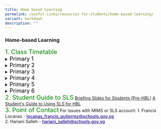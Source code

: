 ```yaml
---
title: Home based Learning
permalink: /useful-links/resources-for-students/home-based-learning/
variant: markdown
description: ""
---
```

<h3>Home-based Learning</h3>
<p style="font-size:20px; color:green; display:inline">1. Class Timetable</p>
<details>
<summary><p style="font-size:18px; color:black; display:inline">Primary 1</p>
</summary><div data-type="detailsContent" class="isomer-details-content">
<a href="/files/HBL/Timetable/1A_HBL_Timetable_2025.pdf" target="_blank">1 Agility</a><br>
<a href="/files/HBL/Timetable/1N_HBL_Timetable_2025.pdf" target="_blank">1 iNtegrity</a><br>
<a href="/files/HBL/Timetable/1C_HBL_Timetable_2025.pdf" target="_blank">1 Care</a><br>
<a href="/files/HBL/Timetable/1H_HBL_Timetable_2025.pdf" target="_blank">1 Humility</a><br>
<a href="/files/HBL/Timetable/1O_HBL_Timetable_2025.pdf" target="_blank">1 Optimism</a><br>
<a href="/files/HBL/Timetable/1R_HBL_Timetable_2025.pdf" target="_blank">1 Resilience</a><br>
<a href="/files/HBL/Timetable/1G_HBL_Timetable_2025.pdf" target="_blank">1 Grace</a><br>
<a href="/files/HBL/Timetable/1I_HBL_Timetable_2025.pdf" target="_blank">1 Innovation</a><br>
</div></details>
	
<details>
<summary><p style="font-size:18px; color:black; display:inline">Primary 2</p>
</summary><div data-type="detailsContent" class="isomer-details-content">
<a href="/files/HBL/Timetable/2A_HBL_Timetable_2025.pdf" target="_blank">2 Agility</a><br>
<a href="/files/HBL/Timetable/2N_HBL_Timetable_2025.pdf" target="_blank">2 iNtegrity</a><br>
<a href="/files/HBL/Timetable/2C_HBL_Timetable_2025.pdf" target="_blank">2 Care</a><br>
<a href="/files/HBL/Timetable/2H_HBL_Timetable_2025.pdf" target="_blank">2 Humility</a><br>
<a href="/files/HBL/Timetable/2O_HBL_Timetable_2025.pdf" target="_blank">2 Optimism</a><br>
<a href="/files/HBL/Timetable/2R_HBL_Timetable_2025.pdf" target="_blank">2 Resilience</a><br>
<a href="/files/HBL/Timetable/2G_HBL_Timetable_2025.pdf" target="_blank">2 Grace</a><br>
<a href="/files/HBL/Timetable/2I_HBL_Timetable_2025.pdf" target="_blank">2 Innovation</a><br>
</div></details>

<details>
<summary><p style="font-size:18px; color:black; display:inline">Primary 3</p>
</summary><div data-type="detailsContent" class="isomer-details-content">
<a href="/files/HBL/Timetable/3A_HBL_Timetable_2025.pdf" target="_blank">3 Agility</a><br>
<a href="/files/HBL/Timetable/3N_HBL_Timetable_2025.pdf" target="_blank">3 iNtegrity</a><br>
<a href="/files/HBL/Timetable/3C_HBL_Timetable_2025.pdf" target="_blank">3 Care</a><br>
<a href="/files/HBL/Timetable/3H_HBL_Timetable_2025.pdf" target="_blank">3 Humility</a><br>
<a href="/files/HBL/Timetable/3O_HBL_Timetable_2025.pdf" target="_blank">3 Optimism</a><br>
<a href="/files/HBL/Timetable/3R_HBL_Timetable_2025.pdf" target="_blank">3 Resilience</a><br>
</div></details>

<details>
<summary><p style="font-size:18px; color:black; display:inline">Primary 4</p>
</summary><div data-type="detailsContent" class="isomer-details-content">
<a href="/files/HBL/Timetable/4A_HBL_Timetable_2025.pdf" target="_blank">4 Agility</a><br>
<a href="/files/HBL/Timetable/4N_HBL_Timetable_2025.pdf" target="_blank">4 iNtegrity</a><br>
<a href="/files/HBL/Timetable/4C_HBL_Timetable_2025.pdf" target="_blank">4 Care</a><br>
<a href="/files/HBL/Timetable/4H_HBL_Timetable_2025.pdf" target="_blank">4 Humility</a><br>
<a href="/files/HBL/Timetable/4O_HBL_Timetable_2025.pdf" target="_blank">4 Optimism</a><br>
<a href="/files/HBL/Timetable/4R_HBL_Timetable_2025.pdf" target="_blank">4 Resilience</a><br>
</div></details>

<details>
<summary><p style="font-size:18px; color:black; display:inline">Primary 5</p>
</summary><div data-type="detailsContent" class="isomer-details-content">
<a href="/files/HBL/Timetable/5A_HBL_Timetable_2025.pdf" target="_blank">5 Agility</a><br>
<a href="/files/HBL/Timetable/5N_HBL_Timetable_2025.pdf" target="_blank">5 iNtegrity</a><br>
<a href="/files/HBL/Timetable/5C_HBL_Timetable_2025.pdf" target="_blank">5 Care</a><br>
<a href="/files/HBL/Timetable/5H_HBL_Timetable_2025.pdf" target="_blank">5 Humility</a><br>
<a href="/files/HBL/Timetable/5O_HBL_Timetable_2025.pdf" target="_blank">5 Optimism</a><br>
<a href="/files/HBL/Timetable/5R_HBL_Timetable_2025.pdf" target="_blank">5 Resilience</a><br>
</div></details>

<details>
<summary><p style="font-size:18px; color:black; display:inline">Primary 6</p>
</summary><div data-type="detailsContent" class="isomer-details-content">
<a href="/files/HBL/Timetable/6A_HBL_Timetable_2025.pdf" target="_blank">6 Agility</a><br>
<a href="/files/HBL/Timetable/6N_HBL_Timetable_2025.pdf" target="_blank">6 iNtegrity</a><br>
<a href="/files/HBL/Timetable/6C_HBL_Timetable_2025.pdf" target="_blank">6 Care</a><br>
<a href="/files/HBL/Timetable/6H_HBL_Timetable_2025.pdf" target="_blank">6 Humility</a><br>
<a href="/files/HBL/Timetable/6O_HBL_Timetable_2025.pdf" target="_blank">6 Optimism</a><br>
<a href="/files/HBL/Timetable/6R_HBL_Timetable_2025.pdf" target="_blank">6 Resilience</a><br><br>
</div></details>
	
<p style="font-size:20px; color:green; display:inline">2. Student Guide to SLS</p>
<a href="/files/HBL/briefing%20slides%20for%20students%20(pre-hbl).pdf" target="_blank">Briefing Slides for Students (Pre-HBL)</a>
<a href="/files/HBL/a%20students'%20guide%20to%20using%20sls%20for    %20hbl.pdf" target="_blank">A Student's Guide to Using SLS for HBL</a>
<br>
<p style="font-size:20px; color:green; display:inline">3. Point of Contact</p>
For issues with MIMS or SLS account:
1. Francis Locanas - <a href="mailto:locanas_francis_gutierrez@schools.gov.sg"><span style="font-weight:500;text-decoration:underline;color:#21088A">locanas_francis_gutierrez@schools.gov.sg
</span></a><br>
2. Hariani Salleh  - <a href="mailto:hariani_salleh@schools.gov.sg"><span style="font-weight:500;text-decoration:underline;color:#21088A">hariani_salleh@schools.gov.sg</span></a>
<br>